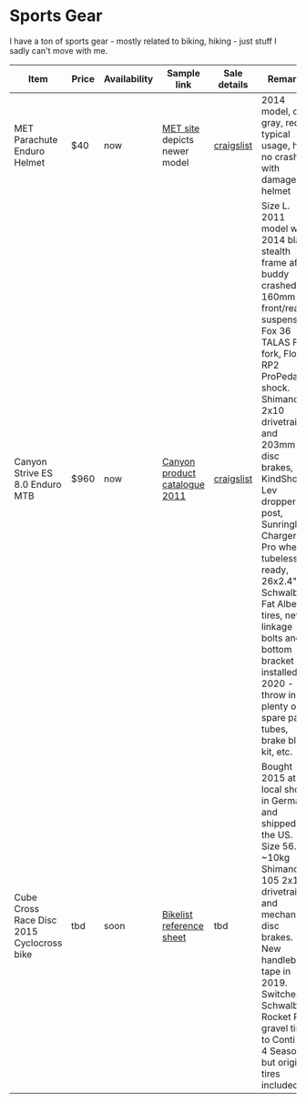 # Sports Gear

I have a ton of sports gear - mostly related to biking, hiking - just stuff I sadly can't move with me.

| Item | Price | Availability | Sample link | Sale details | Remarks | 
|---|---|---|---|---|---|
| MET Parachute Enduro Helmet | $40 | now | [MET site](https://www.met-helmets.com/en/shop/mtb-helmets/enduro-helmets/parachute/) depicts newer model | [craigslist](https://seattle.craigslist.org/see/spo/d/seattle-met-parachute-mountain-bike/7282961164.html) | 2014 model, dark gray, red - typical usage, had no crashes with damage to helmet
| Canyon Strive ES 8.0 Enduro MTB | $960 | now | [Canyon product catalogue 2011](https://issuu.com/canyon_bicycles/docs/canyon_mtb_2011/31) | [craigslist](https://seattle.craigslist.org/see/bik/d/seattle-canyon-strive-es/7282967811.html) | Size L. 2011 model with 2014 black stealth frame after buddy crashed it. 160mm front/rear suspension: Fox 36 TALAS FIT fork, Float RP2 ProPedal shock. Shimano XT 2x10 drivetrain and 203mm XT disc brakes, KindShock Lev dropper post, Sunringle Charger Pro wheels, tubeless ready, 26x2.4" Schwalbe Fat Albert tires, new linkage bolts and bottom bracket installed 2020 - will throw in plenty of spare parts, tubes, brake bleed kit, etc. 
| Cube Cross Race Disc 2015 Cyclocross bike | tbd | soon | [Bikelist reference sheet](https://www.thebikelist.co.uk/cube/cross-race-disc) | tbd | Bought 2015 at local shop in Germany and shipped to the US. Size 56. ~10kg Shimano 105 2x11 drivetrain and mechanical disc brakes. New handlebar tape in 2019. Switched Schwalbe Rocket Ron gravel tires to Conti GP 4 Season, but original tires included.
